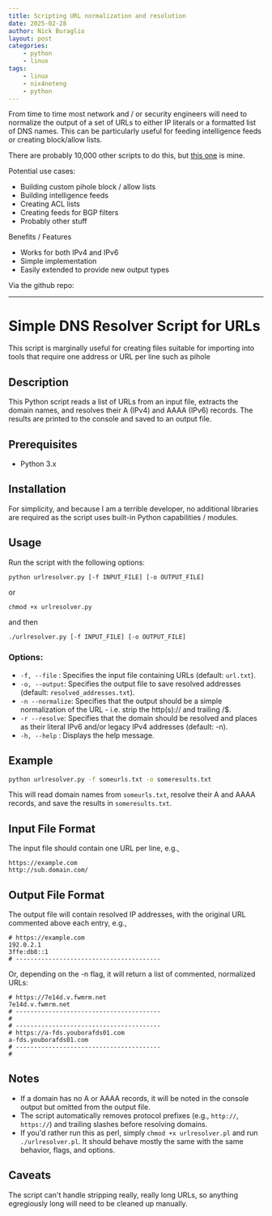 ```yaml
---
title: Scripting URL normalization and resolution
date: 2025-02-28
author: Nick Buraglio
layout: post
categories:
    - python
    - linux
tags:
    - linux
    - nix4neteng
    - python
---
```


From time to time most network and / or security engineers will need to normalize the output of a set of URLs to either IP literals or a formatted list of DNS names. This can be particularly useful for feeding intelligence feeds or creating block/allow lists.

There are probably 10,000 other scripts to do this, but [this one](https://github.com/buraglio/urlresolver) is mine.

Potential use cases:

* Building custom pihole block / allow lists
* Building intelligence feeds
* Creating ACL lists
* Creating feeds for BGP filters
* Probably other stuff

Benefits / Features

* Works for both IPv4 and IPv6
* Simple implementation
* Easily extended to provide new output types

Via the github repo:

------
# Simple DNS Resolver Script for URLs
This script is marginally useful for creating files suitable for importing into tools that require one address or URL per line such as pihole

## Description
This Python script reads a list of URLs from an input file, extracts the domain names, and resolves their A (IPv4) and AAAA (IPv6) records. The results are printed to the console and saved to an output file.

## Prerequisites
- Python 3.x

## Installation
For simplicity, and because I am a terrible developer, no additional libraries are required as the script uses built-in Python capabilities / modules.

## Usage
Run the script with the following options:

```sh
python urlresolver.py [-f INPUT_FILE] [-o OUTPUT_FILE]
```

or 

```
chmod +x urlresolver.py
```

and then 

```
./urlresolver.py [-f INPUT_FILE] [-o OUTPUT_FILE]
```


### Options:
- `-f, --file`  : Specifies the input file containing URLs (default: `url.txt`).
- `-o, --output`: Specifies the output file to save resolved addresses (default: `resolved_addresses.txt`).
- `-n --normalize`: Specifies that the output should be a simple normalization of the URL - i.e. strip the http(s):// and trailing /$.
- `-r --resolve`: Specifies that the domain should be resolved and places as their literal IPv6 and/or legacy IPv4 addresses (default: -n).
- `-h, --help`  : Displays the help message.

## Example
```sh
python urlresolver.py -f someurls.txt -o someresults.txt
```
This will read domain names from `someurls.txt`, resolve their A and AAAA records, and save the results in `someresults.txt`.

## Input File Format
The input file should contain one URL per line, e.g.,
```
https://example.com
http://sub.domain.com/
```

## Output File Format
The output file will contain resolved IP addresses, with the original URL commented above each entry, e.g.,
```
# https://example.com
192.0.2.1
3ffe:db8::1
# ----------------------------------------
```
Or, depending on the -n flag, it will return a list of commented, normalized URLs:
```
# https://7e14d.v.fwmrm.net
7e14d.v.fwmrm.net
# ----------------------------------------
# 
# ----------------------------------------
# https://a-fds.youborafds01.com
a-fds.youborafds01.com
# ----------------------------------------
# 
```


## Notes
- If a domain has no A or AAAA records, it will be noted in the console output but omitted from the output file.
- The script automatically removes protocol prefixes (e.g., `http://`, `https://`) and trailing slashes before resolving domains.
- If you'd rather run this as perl, simply `chmod +x urlresolver.pl` and run `./urlresolver.pl`. It should behave mostly the same with the same behavior, flags, and options.

## Caveats
The script can't handle stripping really, really long URLs, so anything egregiously long will need to be cleaned up manually.
